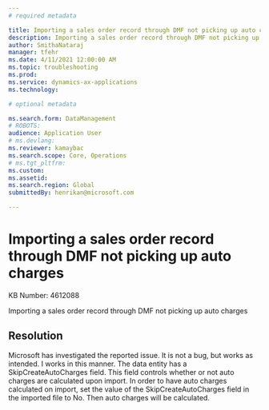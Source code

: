 ```yaml
---
# required metadata

title: Importing a sales order record through DMF not picking up auto charges
description: Importing a sales order record through DMF not picking up auto charges
author: SmithaNataraj
manager: tfehr
ms.date: 4/11/2021 12:00:00 AM
ms.topic: troubleshooting
ms.prod: 
ms.service: dynamics-ax-applications
ms.technology: 

# optional metadata

ms.search.form: DataManagement
# ROBOTS: 
audience: Application User
# ms.devlang: 
ms.reviewer: kamaybac
ms.search.scope: Core, Operations
# ms.tgt_pltfrm: 
ms.custom: 
ms.assetid: 
ms.search.region: Global
submittedBy: henrikan@microsoft.com

---
```


# Importing a sales order record through DMF not picking up auto charges

KB Number: 4612088

Importing a sales order record through DMF not picking up auto charges

## Resolution
Microsoft has investigated the reported issue. It is not a bug, but works as intended. I works in this manner.  The data entity has a SkipCreateAutoCharges field. This field controls whether or not auto charges are calculated upon import. In order to have auto charges calculated on import, set the value of the SkipCreateAutoCharges field in the imported file to No. Then auto charges will be calculated.


